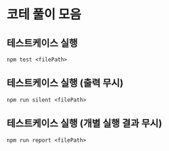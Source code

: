 # 코테 풀이 모음

## 테스트케이스 실행
```
npm test <filePath>
```

## 테스트케이스 실행 (출력 무시)
```
npm run silent <filePath>
```

## 테스트케이스 실행 (개별 실행 결과 무시)
```
npm run report <filePath>
```